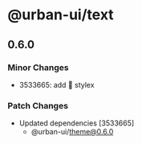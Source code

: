 # @urban-ui/text

## 0.6.0

### Minor Changes

- 3533665: add :rocket: stylex

### Patch Changes

- Updated dependencies [3533665]
  - @urban-ui/theme@0.6.0

